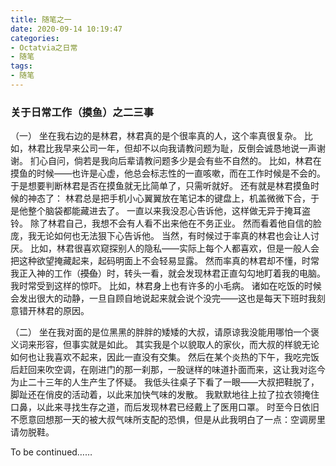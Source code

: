 ```yaml
---
title: 随笔之一
date: 2020-09-14 10:19:47
categories:
- Octatvia之日常
- 随笔
tags: 
- 随笔
---
```

### 关于日常工作（摸鱼）之二三事
（一）
坐在我右边的是林君，林君真的是个很率真的人，这个率真很复杂。
比如，林君比我早来公司一年，但却不以向我请教问题为耻，反倒会诚恳地说一声谢谢。
扪心自问，倘若是我向后辈请教问题多少是会有些不自然的。
比如，林君在摸鱼的时候——也许是心虚，他总会标志性的一直咳嗽，而在工作时候是不会的。
于是想要判断林君是否在摸鱼就无比简单了，只需听就好。
还有就是林君摸鱼时候的神态了：
林君总是把手机小心翼翼放在笔记本的键盘上，机盖微微下合，于是他整个脑袋都能藏进去了。
一直以来我没忍心告诉他，这样做无异于掩耳盗铃。
除了林君自己，我想不会有人看不出来他在不务正业。
然而看着他自信的脸庞，我无论如何也无法狠下心告诉他。
当然，有时候过于率真的林君也会让人讨厌。
比如，林君很喜欢窥探别人的隐私——实际上每个人都喜欢，但是一般人会把这种欲望掩藏起来，起码明面上不会轻易显露。
然而率真的林君却不懂，时常我正入神的工作（~~摸鱼~~）时，转头一看，就会发现林君正直勾勾地盯着我的电脑。
我时常受到这样的惊吓。
比如，林君身上也有许多的小毛病。
诸如在吃饭的时候会发出很大的动静，一旦自顾自地说起来就会说个没完——这也是每天下班时我刻意错开林君的原因。

（二）
坐在我对面的是位黑黑的胖胖的矮矮的大叔，请原谅我没能用哪怕一个褒义词来形容，但事实就是如此。
其实我是个以貌取人的家伙，而大叔的样貌无论如何也让我喜欢不起来，因此一直没有交集。
然后在某个炎热的下午，我吃完饭后赶回来吹空调，在刚进门的那一刹那，一股谜样的味道扑面而来，这让我对迄今为止二十三年的人生产生了怀疑。
我低头往桌子下看了一眼——大叔把鞋脱了，脚趾还在俏皮的活动着，以此来加快气味的发散。
我默默地往上拉了拉衣领掩住口鼻，以此来寻找生存之道，而后发现林君已经戴上了医用口罩。
时至今日依旧不愿意回想那一天的被大叔气味所支配的恐惧，但是从此我明白了一点：空调房里请勿脱鞋。



To be continued……

